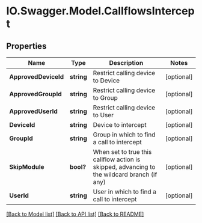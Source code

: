 # IO.Swagger.Model.CallflowsIntercept
## Properties

Name | Type | Description | Notes
------------ | ------------- | ------------- | -------------
**ApprovedDeviceId** | **string** | Restrict calling device to Device | [optional] 
**ApprovedGroupId** | **string** | Restrict calling device to Group | [optional] 
**ApprovedUserId** | **string** | Restrict calling device to User | [optional] 
**DeviceId** | **string** | Device to intercept | [optional] 
**GroupId** | **string** | Group in which to find a call to intercept | [optional] 
**SkipModule** | **bool?** | When set to true this callflow action is skipped, advancing to the wildcard branch (if any) | [optional] 
**UserId** | **string** | User in which to find a call to intercept | [optional] 

[[Back to Model list]](../README.md#documentation-for-models) [[Back to API list]](../README.md#documentation-for-api-endpoints) [[Back to README]](../README.md)

